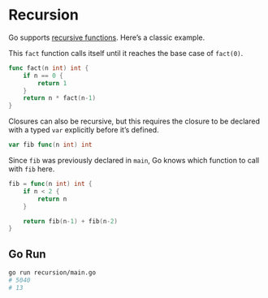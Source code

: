 # Recursion

Go supports [recursive functions](<https://en.wikipedia.org/wiki/Recursion_(computer_science)>). Here’s a classic example.

This `fact` function calls itself until it reaches the base case of `fact(0)`.

```go
func fact(n int) int {
    if n == 0 {
        return 1
    }
    return n * fact(n-1)
}
```

Closures can also be recursive, but this requires the closure to be declared with a typed `var` explicitly before it’s defined.

```go
var fib func(n int) int
```

Since `fib` was previously declared in `main`, Go knows which function to call with `fib` here.

```go
fib = func(n int) int {
    if n < 2 {
        return n
    }

    return fib(n-1) + fib(n-2)
}
```

## Go Run

```sh
go run recursion/main.go
# 5040
# 13
```
